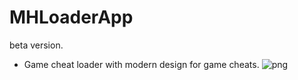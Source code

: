 # MHLoaderApp
beta version.
* Game cheat loader with modern design for game cheats.
<left><img src="https://memoryhackers.org/styles/ozelgun/mh2muye.png" alt="png" border="0"/></left>
